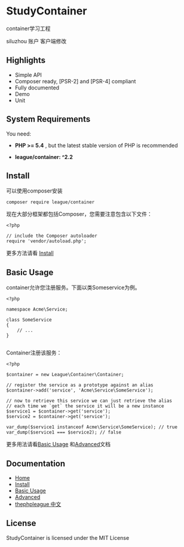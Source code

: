 
# StudyContainer

container学习工程

siluzhou 账户 客户端修改

## Highlights

- Simple API
- Composer ready, [PSR-2] and [PSR-4] compliant
- Fully documented
- Demo
- Unit



## System Requirements

You need:

- **PHP >= 5.4** , but the latest stable version of PHP is recommended

- **league/container: ^2.2**
       

## Install
可以使用composer安装

```
composer require league/container
```
现在大部分框架都包括Composer，您需要注意包含以下文件：
```
<?php

// include the Composer autoloader
require 'vendor/autoload.php';

```
更多方法请看 [Install](https://github.com/siluzhou-pku/St)

## Basic Usage

container允许您注册服务。下面以类Someservice为例。
```
<?php

namespace Acme\Service;

class SomeService
{
    // ...
}


```
Container注册该服务：
```
<?php

$container = new League\Container\Container;

// register the service as a prototype against an alias
$container->add('service', 'Acme\Service\SomeService');

// now to retrieve this service we can just retrieve the alias
// each time we `get` the service it will be a new instance
$service1 = $container->get('service');
$service2 = $container->get('service');

var_dump($service1 instanceof Acme\Service\SomeService); // true
var_dump($service1 === $service2); // false
```
更多用法请看[Basic Usage](https://github.com/siluzhou/StudyContainer/wiki/Basic-Uasge) 和[Advanced](https://github.com/siluzhou/StudyContainer/wiki/Advanced)文档 
## Documentation
- [Home](https://github.com/siluzhou-pku/StudyWiki/wiki/Container_Home)
- [Install](https://github.com/siluzhou-pku/StudyWiki/wiki/Container_Install)
- [Basic Usage](https://github.com/siluzhou-pku/StudyWiki/wiki/Container_Basic-Uasge)
- [Advanced](https://github.com/siluzhou-pku/StudyWiki/wiki/Container_Advanced)
- [thephpleague 中文](https://github.com/siluzhou-pku/StudyWiki/wiki/Container_thephpleaguez%E4%B8%AD%E6%96%87)

## License

StudyContainer is licensed under the MIT License
